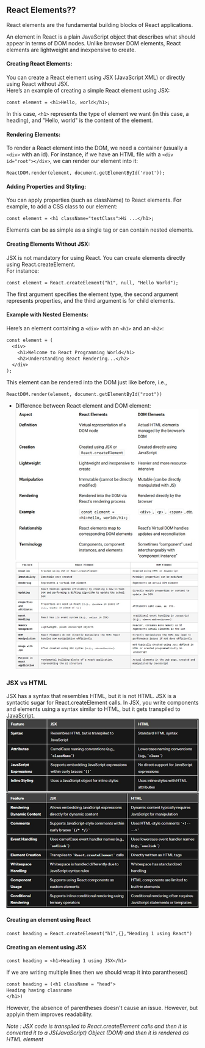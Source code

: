 ## React Elements??

React elements are the fundamental building blocks of React applications.

An element in React is a plain JavaScript object that describes what should appear in terms of DOM nodes.
Unlike browser DOM elements, React elements are lightweight and inexpensive to create.
#### Creating React Elements:
You can create a React element using JSX (JavaScript XML) or directly using React without JSX.  
Here’s an example of creating a simple React element using JSX:
 ```
const element = <h1>Hello, world</h1>;
```

In this case, ```<h1>``` represents the type of element we want (in this case, a heading), and "Hello, world" is the content of the element.
#### Rendering Elements:
To render a React element into the DOM, we need a container (usually a ```<div>``` with an id).
For instance, if we have an HTML file with a ```<div id="root"></div>```, we can render our element into it:

```
ReactDOM.render(element, document.getElementById('root'));

```

#### Adding Properties and Styling:
You can apply properties (such as className) to React elements.
For example, to add a CSS class to our element:
```
const element = <h1 className="testClass">Hi ...</h1>;
```

Elements can be as simple as a single tag or can contain nested elements.
#### Creating Elements Without JSX:
JSX is not mandatory for using React. You can create elements directly using React.createElement.  
For instance:
```
const element = React.createElement("h1", null, "Hello World");
```

The first argument specifies the element type, the second argument represents properties, and the third argument is for child elements.
#### Example with Nested Elements:
Here’s an element containing a ```<div>``` with an ```<h1>``` and an ```<h2>```:
```
const element = (
  <div>
    <h1>Welcome to React Programming World</h1>
    <h2>Understanding React Rendering...</h2>
  </div>
);
```

This element can be rendered into the DOM just like before, i.e., 

```
ReactDOM.render(element, document.getElementById("root"))
```

* Difference between React element and DOM element:
![React vs DOM element](image.png)
![React vs DOM element](image-1.png)


### JSX vs HTML
JSX has a syntax that resembles HTML, but it is not HTML. JSX is a syntactic sugar for React.createElement calls. In JSX, you write components and elements using a syntax similar to HTML, but it gets transpiled to JavaScript.![JSX vs HTML](JSX-vs-HTML_1.jpg)
![JSX vs HTML](JSX-vs-HTML.jpg)


#### Creating an element using React
```
const heading = React.createElement("h1",{},"Heading 1 using React")
```

#### Creating an element using JSX  
``` 
const heading = <h1>Heading 1 using JSX</h1>
```

If we are writing multiple lines then we should wrap it into parantheses()
```
const heading = (<h1 className = "head">
Heading having classname
</h1>)
```
However, the absence of parentheses doesn't cause an issue. However, but applyin them improves readability.


*Note : JSX code is transpiled to React.createElement calls and then it is converted it to a JS(JavaScript) Object (DOM) and then it is rendered as HTML element*

